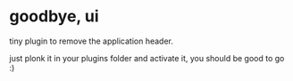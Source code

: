# goodbye, ui

tiny plugin to remove the application header.

just plonk it in your plugins folder and activate it, you should be good to go :)
